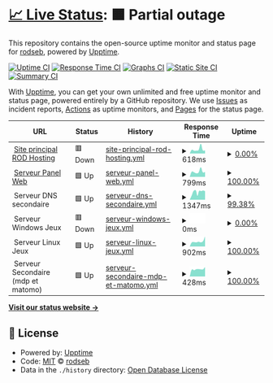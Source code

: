 # [📈 Live Status](https://status2.rod-hosting.com): <!--live status--> **🟧 Partial outage**

This repository contains the open-source uptime monitor and status page for [rodseb](https://status2.rod-hosting.com), powered by [Upptime](https://github.com/upptime/upptime).

[![Uptime CI](https://github.com/koj-co/upptime/workflows/Uptime%20CI/badge.svg)](https://github.com/koj-co/upptime/actions?query=workflow%3A%22Uptime+CI%22)
[![Response Time CI](https://github.com/koj-co/upptime/workflows/Response%20Time%20CI/badge.svg)](https://github.com/koj-co/upptime/actions?query=workflow%3A%22Response+Time+CI%22)
[![Graphs CI](https://github.com/koj-co/upptime/workflows/Graphs%20CI/badge.svg)](https://github.com/koj-co/upptime/actions?query=workflow%3A%22Graphs+CI%22)
[![Static Site CI](https://github.com/koj-co/upptime/workflows/Static%20Site%20CI/badge.svg)](https://github.com/koj-co/upptime/actions?query=workflow%3A%22Static+Site+CI%22)
[![Summary CI](https://github.com/koj-co/upptime/workflows/Summary%20CI/badge.svg)](https://github.com/koj-co/upptime/actions?query=workflow%3A%22Summary+CI%22)

With [Upptime](https://upptime.js.org), you can get your own unlimited and free uptime monitor and status page, powered entirely by a GitHub repository. We use [Issues](https://github.com/rodseb/Stats/issues) as incident reports, [Actions](https://github.com/rodseb/Stats/actions) as uptime monitors, and [Pages](https://status2.rod-hosting.com) for the status page.

<!--start: status pages-->
<!-- This summary is generated by Upptime (https://github.com/upptime/upptime) -->
<!-- Do not edit this manually, your changes will be overwritten -->
<!-- prettier-ignore -->
| URL | Status | History | Response Time | Uptime |
| --- | ------ | ------- | ------------- | ------ |
| <img alt="" src="https://favicons.githubusercontent.com/rod-hosting.com" height="13"> [Site principal ROD Hosting](https://rod-hosting.com/) | 🟥 Down | [site-principal-rod-hosting.yml](https://github.com/rodseb/Stats/commits/master/history/site-principal-rod-hosting.yml) | <details><summary><img alt="Response time graph" src="./graphs/site-principal-rod-hosting/response-time-week.png" height="20"> 618ms</summary><br><a href="https://rod29.ovh/history/site-principal-rod-hosting"><img alt="Response time 595" src="https://img.shields.io/endpoint?url=https%3A%2F%2Fraw.githubusercontent.com%2Frodseb%2FStats%2Fmaster%2Fapi%2Fsite-principal-rod-hosting%2Fresponse-time.json"></a><br><a href="https://rod29.ovh/history/site-principal-rod-hosting"><img alt="24-hour response time 457" src="https://img.shields.io/endpoint?url=https%3A%2F%2Fraw.githubusercontent.com%2Frodseb%2FStats%2Fmaster%2Fapi%2Fsite-principal-rod-hosting%2Fresponse-time-day.json"></a><br><a href="https://rod29.ovh/history/site-principal-rod-hosting"><img alt="7-day response time 618" src="https://img.shields.io/endpoint?url=https%3A%2F%2Fraw.githubusercontent.com%2Frodseb%2FStats%2Fmaster%2Fapi%2Fsite-principal-rod-hosting%2Fresponse-time-week.json"></a><br><a href="https://rod29.ovh/history/site-principal-rod-hosting"><img alt="30-day response time 562" src="https://img.shields.io/endpoint?url=https%3A%2F%2Fraw.githubusercontent.com%2Frodseb%2FStats%2Fmaster%2Fapi%2Fsite-principal-rod-hosting%2Fresponse-time-month.json"></a><br><a href="https://rod29.ovh/history/site-principal-rod-hosting"><img alt="1-year response time 595" src="https://img.shields.io/endpoint?url=https%3A%2F%2Fraw.githubusercontent.com%2Frodseb%2FStats%2Fmaster%2Fapi%2Fsite-principal-rod-hosting%2Fresponse-time-year.json"></a></details> | <details><summary><a href="https://rod29.ovh/history/site-principal-rod-hosting">0.00%</a></summary><a href="https://rod29.ovh/history/site-principal-rod-hosting"><img alt="All-time uptime 38.72%" src="https://img.shields.io/endpoint?url=https%3A%2F%2Fraw.githubusercontent.com%2Frodseb%2FStats%2Fmaster%2Fapi%2Fsite-principal-rod-hosting%2Fuptime.json"></a><br><a href="https://rod29.ovh/history/site-principal-rod-hosting"><img alt="24-hour uptime 0.00%" src="https://img.shields.io/endpoint?url=https%3A%2F%2Fraw.githubusercontent.com%2Frodseb%2FStats%2Fmaster%2Fapi%2Fsite-principal-rod-hosting%2Fuptime-day.json"></a><br><a href="https://rod29.ovh/history/site-principal-rod-hosting"><img alt="7-day uptime 0.00%" src="https://img.shields.io/endpoint?url=https%3A%2F%2Fraw.githubusercontent.com%2Frodseb%2FStats%2Fmaster%2Fapi%2Fsite-principal-rod-hosting%2Fuptime-week.json"></a><br><a href="https://rod29.ovh/history/site-principal-rod-hosting"><img alt="30-day uptime 16.44%" src="https://img.shields.io/endpoint?url=https%3A%2F%2Fraw.githubusercontent.com%2Frodseb%2FStats%2Fmaster%2Fapi%2Fsite-principal-rod-hosting%2Fuptime-month.json"></a><br><a href="https://rod29.ovh/history/site-principal-rod-hosting"><img alt="1-year uptime 38.72%" src="https://img.shields.io/endpoint?url=https%3A%2F%2Fraw.githubusercontent.com%2Frodseb%2FStats%2Fmaster%2Fapi%2Fsite-principal-rod-hosting%2Fuptime-year.json"></a></details>
| <img alt="" src="https://favicons.githubusercontent.com/cpanel.rod-hosting.com" height="13"> [Serveur Panel Web](https://cpanel.rod-hosting.com) | 🟩 Up | [serveur-panel-web.yml](https://github.com/rodseb/Stats/commits/master/history/serveur-panel-web.yml) | <details><summary><img alt="Response time graph" src="./graphs/serveur-panel-web/response-time-week.png" height="20"> 799ms</summary><br><a href="https://rod29.ovh/history/serveur-panel-web"><img alt="Response time 815" src="https://img.shields.io/endpoint?url=https%3A%2F%2Fraw.githubusercontent.com%2Frodseb%2FStats%2Fmaster%2Fapi%2Fserveur-panel-web%2Fresponse-time.json"></a><br><a href="https://rod29.ovh/history/serveur-panel-web"><img alt="24-hour response time 741" src="https://img.shields.io/endpoint?url=https%3A%2F%2Fraw.githubusercontent.com%2Frodseb%2FStats%2Fmaster%2Fapi%2Fserveur-panel-web%2Fresponse-time-day.json"></a><br><a href="https://rod29.ovh/history/serveur-panel-web"><img alt="7-day response time 799" src="https://img.shields.io/endpoint?url=https%3A%2F%2Fraw.githubusercontent.com%2Frodseb%2FStats%2Fmaster%2Fapi%2Fserveur-panel-web%2Fresponse-time-week.json"></a><br><a href="https://rod29.ovh/history/serveur-panel-web"><img alt="30-day response time 719" src="https://img.shields.io/endpoint?url=https%3A%2F%2Fraw.githubusercontent.com%2Frodseb%2FStats%2Fmaster%2Fapi%2Fserveur-panel-web%2Fresponse-time-month.json"></a><br><a href="https://rod29.ovh/history/serveur-panel-web"><img alt="1-year response time 815" src="https://img.shields.io/endpoint?url=https%3A%2F%2Fraw.githubusercontent.com%2Frodseb%2FStats%2Fmaster%2Fapi%2Fserveur-panel-web%2Fresponse-time-year.json"></a></details> | <details><summary><a href="https://rod29.ovh/history/serveur-panel-web">100.00%</a></summary><a href="https://rod29.ovh/history/serveur-panel-web"><img alt="All-time uptime 86.89%" src="https://img.shields.io/endpoint?url=https%3A%2F%2Fraw.githubusercontent.com%2Frodseb%2FStats%2Fmaster%2Fapi%2Fserveur-panel-web%2Fuptime.json"></a><br><a href="https://rod29.ovh/history/serveur-panel-web"><img alt="24-hour uptime 100.00%" src="https://img.shields.io/endpoint?url=https%3A%2F%2Fraw.githubusercontent.com%2Frodseb%2FStats%2Fmaster%2Fapi%2Fserveur-panel-web%2Fuptime-day.json"></a><br><a href="https://rod29.ovh/history/serveur-panel-web"><img alt="7-day uptime 100.00%" src="https://img.shields.io/endpoint?url=https%3A%2F%2Fraw.githubusercontent.com%2Frodseb%2FStats%2Fmaster%2Fapi%2Fserveur-panel-web%2Fuptime-week.json"></a><br><a href="https://rod29.ovh/history/serveur-panel-web"><img alt="30-day uptime 82.15%" src="https://img.shields.io/endpoint?url=https%3A%2F%2Fraw.githubusercontent.com%2Frodseb%2FStats%2Fmaster%2Fapi%2Fserveur-panel-web%2Fuptime-month.json"></a><br><a href="https://rod29.ovh/history/serveur-panel-web"><img alt="1-year uptime 86.89%" src="https://img.shields.io/endpoint?url=https%3A%2F%2Fraw.githubusercontent.com%2Frodseb%2FStats%2Fmaster%2Fapi%2Fserveur-panel-web%2Fuptime-year.json"></a></details>
| <img alt="" src="https://favicons.githubusercontent.com/null" height="13"> Serveur DNS secondaire | 🟩 Up | [serveur-dns-secondaire.yml](https://github.com/rodseb/Stats/commits/master/history/serveur-dns-secondaire.yml) | <details><summary><img alt="Response time graph" src="./graphs/serveur-dns-secondaire/response-time-week.png" height="20"> 1347ms</summary><br><a href="https://rod29.ovh/history/serveur-dns-secondaire"><img alt="Response time 1426" src="https://img.shields.io/endpoint?url=https%3A%2F%2Fraw.githubusercontent.com%2Frodseb%2FStats%2Fmaster%2Fapi%2Fserveur-dns-secondaire%2Fresponse-time.json"></a><br><a href="https://rod29.ovh/history/serveur-dns-secondaire"><img alt="24-hour response time 1481" src="https://img.shields.io/endpoint?url=https%3A%2F%2Fraw.githubusercontent.com%2Frodseb%2FStats%2Fmaster%2Fapi%2Fserveur-dns-secondaire%2Fresponse-time-day.json"></a><br><a href="https://rod29.ovh/history/serveur-dns-secondaire"><img alt="7-day response time 1347" src="https://img.shields.io/endpoint?url=https%3A%2F%2Fraw.githubusercontent.com%2Frodseb%2FStats%2Fmaster%2Fapi%2Fserveur-dns-secondaire%2Fresponse-time-week.json"></a><br><a href="https://rod29.ovh/history/serveur-dns-secondaire"><img alt="30-day response time 1465" src="https://img.shields.io/endpoint?url=https%3A%2F%2Fraw.githubusercontent.com%2Frodseb%2FStats%2Fmaster%2Fapi%2Fserveur-dns-secondaire%2Fresponse-time-month.json"></a><br><a href="https://rod29.ovh/history/serveur-dns-secondaire"><img alt="1-year response time 1426" src="https://img.shields.io/endpoint?url=https%3A%2F%2Fraw.githubusercontent.com%2Frodseb%2FStats%2Fmaster%2Fapi%2Fserveur-dns-secondaire%2Fresponse-time-year.json"></a></details> | <details><summary><a href="https://rod29.ovh/history/serveur-dns-secondaire">99.38%</a></summary><a href="https://rod29.ovh/history/serveur-dns-secondaire"><img alt="All-time uptime 99.87%" src="https://img.shields.io/endpoint?url=https%3A%2F%2Fraw.githubusercontent.com%2Frodseb%2FStats%2Fmaster%2Fapi%2Fserveur-dns-secondaire%2Fuptime.json"></a><br><a href="https://rod29.ovh/history/serveur-dns-secondaire"><img alt="24-hour uptime 100.00%" src="https://img.shields.io/endpoint?url=https%3A%2F%2Fraw.githubusercontent.com%2Frodseb%2FStats%2Fmaster%2Fapi%2Fserveur-dns-secondaire%2Fuptime-day.json"></a><br><a href="https://rod29.ovh/history/serveur-dns-secondaire"><img alt="7-day uptime 99.38%" src="https://img.shields.io/endpoint?url=https%3A%2F%2Fraw.githubusercontent.com%2Frodseb%2FStats%2Fmaster%2Fapi%2Fserveur-dns-secondaire%2Fuptime-week.json"></a><br><a href="https://rod29.ovh/history/serveur-dns-secondaire"><img alt="30-day uptime 99.82%" src="https://img.shields.io/endpoint?url=https%3A%2F%2Fraw.githubusercontent.com%2Frodseb%2FStats%2Fmaster%2Fapi%2Fserveur-dns-secondaire%2Fuptime-month.json"></a><br><a href="https://rod29.ovh/history/serveur-dns-secondaire"><img alt="1-year uptime 99.87%" src="https://img.shields.io/endpoint?url=https%3A%2F%2Fraw.githubusercontent.com%2Frodseb%2FStats%2Fmaster%2Fapi%2Fserveur-dns-secondaire%2Fuptime-year.json"></a></details>
| <img alt="" src="https://favicons.githubusercontent.com/null" height="13"> Serveur Windows Jeux | 🟥 Down | [serveur-windows-jeux.yml](https://github.com/rodseb/Stats/commits/master/history/serveur-windows-jeux.yml) | <details><summary><img alt="Response time graph" src="./graphs/serveur-windows-jeux/response-time-week.png" height="20"> 0ms</summary><br><a href="https://rod29.ovh/history/serveur-windows-jeux"><img alt="Response time 2010" src="https://img.shields.io/endpoint?url=https%3A%2F%2Fraw.githubusercontent.com%2Frodseb%2FStats%2Fmaster%2Fapi%2Fserveur-windows-jeux%2Fresponse-time.json"></a><br><a href="https://rod29.ovh/history/serveur-windows-jeux"><img alt="24-hour response time 0" src="https://img.shields.io/endpoint?url=https%3A%2F%2Fraw.githubusercontent.com%2Frodseb%2FStats%2Fmaster%2Fapi%2Fserveur-windows-jeux%2Fresponse-time-day.json"></a><br><a href="https://rod29.ovh/history/serveur-windows-jeux"><img alt="7-day response time 0" src="https://img.shields.io/endpoint?url=https%3A%2F%2Fraw.githubusercontent.com%2Frodseb%2FStats%2Fmaster%2Fapi%2Fserveur-windows-jeux%2Fresponse-time-week.json"></a><br><a href="https://rod29.ovh/history/serveur-windows-jeux"><img alt="30-day response time 958" src="https://img.shields.io/endpoint?url=https%3A%2F%2Fraw.githubusercontent.com%2Frodseb%2FStats%2Fmaster%2Fapi%2Fserveur-windows-jeux%2Fresponse-time-month.json"></a><br><a href="https://rod29.ovh/history/serveur-windows-jeux"><img alt="1-year response time 2010" src="https://img.shields.io/endpoint?url=https%3A%2F%2Fraw.githubusercontent.com%2Frodseb%2FStats%2Fmaster%2Fapi%2Fserveur-windows-jeux%2Fresponse-time-year.json"></a></details> | <details><summary><a href="https://rod29.ovh/history/serveur-windows-jeux">0.00%</a></summary><a href="https://rod29.ovh/history/serveur-windows-jeux"><img alt="All-time uptime 13.69%" src="https://img.shields.io/endpoint?url=https%3A%2F%2Fraw.githubusercontent.com%2Frodseb%2FStats%2Fmaster%2Fapi%2Fserveur-windows-jeux%2Fuptime.json"></a><br><a href="https://rod29.ovh/history/serveur-windows-jeux"><img alt="24-hour uptime 0.00%" src="https://img.shields.io/endpoint?url=https%3A%2F%2Fraw.githubusercontent.com%2Frodseb%2FStats%2Fmaster%2Fapi%2Fserveur-windows-jeux%2Fuptime-day.json"></a><br><a href="https://rod29.ovh/history/serveur-windows-jeux"><img alt="7-day uptime 0.00%" src="https://img.shields.io/endpoint?url=https%3A%2F%2Fraw.githubusercontent.com%2Frodseb%2FStats%2Fmaster%2Fapi%2Fserveur-windows-jeux%2Fuptime-week.json"></a><br><a href="https://rod29.ovh/history/serveur-windows-jeux"><img alt="30-day uptime 6.18%" src="https://img.shields.io/endpoint?url=https%3A%2F%2Fraw.githubusercontent.com%2Frodseb%2FStats%2Fmaster%2Fapi%2Fserveur-windows-jeux%2Fuptime-month.json"></a><br><a href="https://rod29.ovh/history/serveur-windows-jeux"><img alt="1-year uptime 13.69%" src="https://img.shields.io/endpoint?url=https%3A%2F%2Fraw.githubusercontent.com%2Frodseb%2FStats%2Fmaster%2Fapi%2Fserveur-windows-jeux%2Fuptime-year.json"></a></details>
| <img alt="" src="https://favicons.githubusercontent.com/null" height="13"> Serveur Linux Jeux | 🟩 Up | [serveur-linux-jeux.yml](https://github.com/rodseb/Stats/commits/master/history/serveur-linux-jeux.yml) | <details><summary><img alt="Response time graph" src="./graphs/serveur-linux-jeux/response-time-week.png" height="20"> 902ms</summary><br><a href="https://rod29.ovh/history/serveur-linux-jeux"><img alt="Response time 869" src="https://img.shields.io/endpoint?url=https%3A%2F%2Fraw.githubusercontent.com%2Frodseb%2FStats%2Fmaster%2Fapi%2Fserveur-linux-jeux%2Fresponse-time.json"></a><br><a href="https://rod29.ovh/history/serveur-linux-jeux"><img alt="24-hour response time 1742" src="https://img.shields.io/endpoint?url=https%3A%2F%2Fraw.githubusercontent.com%2Frodseb%2FStats%2Fmaster%2Fapi%2Fserveur-linux-jeux%2Fresponse-time-day.json"></a><br><a href="https://rod29.ovh/history/serveur-linux-jeux"><img alt="7-day response time 902" src="https://img.shields.io/endpoint?url=https%3A%2F%2Fraw.githubusercontent.com%2Frodseb%2FStats%2Fmaster%2Fapi%2Fserveur-linux-jeux%2Fresponse-time-week.json"></a><br><a href="https://rod29.ovh/history/serveur-linux-jeux"><img alt="30-day response time 900" src="https://img.shields.io/endpoint?url=https%3A%2F%2Fraw.githubusercontent.com%2Frodseb%2FStats%2Fmaster%2Fapi%2Fserveur-linux-jeux%2Fresponse-time-month.json"></a><br><a href="https://rod29.ovh/history/serveur-linux-jeux"><img alt="1-year response time 869" src="https://img.shields.io/endpoint?url=https%3A%2F%2Fraw.githubusercontent.com%2Frodseb%2FStats%2Fmaster%2Fapi%2Fserveur-linux-jeux%2Fresponse-time-year.json"></a></details> | <details><summary><a href="https://rod29.ovh/history/serveur-linux-jeux">100.00%</a></summary><a href="https://rod29.ovh/history/serveur-linux-jeux"><img alt="All-time uptime 79.54%" src="https://img.shields.io/endpoint?url=https%3A%2F%2Fraw.githubusercontent.com%2Frodseb%2FStats%2Fmaster%2Fapi%2Fserveur-linux-jeux%2Fuptime.json"></a><br><a href="https://rod29.ovh/history/serveur-linux-jeux"><img alt="24-hour uptime 100.00%" src="https://img.shields.io/endpoint?url=https%3A%2F%2Fraw.githubusercontent.com%2Frodseb%2FStats%2Fmaster%2Fapi%2Fserveur-linux-jeux%2Fuptime-day.json"></a><br><a href="https://rod29.ovh/history/serveur-linux-jeux"><img alt="7-day uptime 100.00%" src="https://img.shields.io/endpoint?url=https%3A%2F%2Fraw.githubusercontent.com%2Frodseb%2FStats%2Fmaster%2Fapi%2Fserveur-linux-jeux%2Fuptime-week.json"></a><br><a href="https://rod29.ovh/history/serveur-linux-jeux"><img alt="30-day uptime 72.13%" src="https://img.shields.io/endpoint?url=https%3A%2F%2Fraw.githubusercontent.com%2Frodseb%2FStats%2Fmaster%2Fapi%2Fserveur-linux-jeux%2Fuptime-month.json"></a><br><a href="https://rod29.ovh/history/serveur-linux-jeux"><img alt="1-year uptime 79.54%" src="https://img.shields.io/endpoint?url=https%3A%2F%2Fraw.githubusercontent.com%2Frodseb%2FStats%2Fmaster%2Fapi%2Fserveur-linux-jeux%2Fuptime-year.json"></a></details>
| <img alt="" src="https://favicons.githubusercontent.com/null" height="13"> Serveur Secondaire (mdp et matomo) | 🟩 Up | [serveur-secondaire-mdp-et-matomo.yml](https://github.com/rodseb/Stats/commits/master/history/serveur-secondaire-mdp-et-matomo.yml) | <details><summary><img alt="Response time graph" src="./graphs/serveur-secondaire-mdp-et-matomo/response-time-week.png" height="20"> 428ms</summary><br><a href="https://rod29.ovh/history/serveur-secondaire-mdp-et-matomo"><img alt="Response time 503" src="https://img.shields.io/endpoint?url=https%3A%2F%2Fraw.githubusercontent.com%2Frodseb%2FStats%2Fmaster%2Fapi%2Fserveur-secondaire-mdp-et-matomo%2Fresponse-time.json"></a><br><a href="https://rod29.ovh/history/serveur-secondaire-mdp-et-matomo"><img alt="24-hour response time 547" src="https://img.shields.io/endpoint?url=https%3A%2F%2Fraw.githubusercontent.com%2Frodseb%2FStats%2Fmaster%2Fapi%2Fserveur-secondaire-mdp-et-matomo%2Fresponse-time-day.json"></a><br><a href="https://rod29.ovh/history/serveur-secondaire-mdp-et-matomo"><img alt="7-day response time 428" src="https://img.shields.io/endpoint?url=https%3A%2F%2Fraw.githubusercontent.com%2Frodseb%2FStats%2Fmaster%2Fapi%2Fserveur-secondaire-mdp-et-matomo%2Fresponse-time-week.json"></a><br><a href="https://rod29.ovh/history/serveur-secondaire-mdp-et-matomo"><img alt="30-day response time 498" src="https://img.shields.io/endpoint?url=https%3A%2F%2Fraw.githubusercontent.com%2Frodseb%2FStats%2Fmaster%2Fapi%2Fserveur-secondaire-mdp-et-matomo%2Fresponse-time-month.json"></a><br><a href="https://rod29.ovh/history/serveur-secondaire-mdp-et-matomo"><img alt="1-year response time 503" src="https://img.shields.io/endpoint?url=https%3A%2F%2Fraw.githubusercontent.com%2Frodseb%2FStats%2Fmaster%2Fapi%2Fserveur-secondaire-mdp-et-matomo%2Fresponse-time-year.json"></a></details> | <details><summary><a href="https://rod29.ovh/history/serveur-secondaire-mdp-et-matomo">100.00%</a></summary><a href="https://rod29.ovh/history/serveur-secondaire-mdp-et-matomo"><img alt="All-time uptime 100.00%" src="https://img.shields.io/endpoint?url=https%3A%2F%2Fraw.githubusercontent.com%2Frodseb%2FStats%2Fmaster%2Fapi%2Fserveur-secondaire-mdp-et-matomo%2Fuptime.json"></a><br><a href="https://rod29.ovh/history/serveur-secondaire-mdp-et-matomo"><img alt="24-hour uptime 100.00%" src="https://img.shields.io/endpoint?url=https%3A%2F%2Fraw.githubusercontent.com%2Frodseb%2FStats%2Fmaster%2Fapi%2Fserveur-secondaire-mdp-et-matomo%2Fuptime-day.json"></a><br><a href="https://rod29.ovh/history/serveur-secondaire-mdp-et-matomo"><img alt="7-day uptime 100.00%" src="https://img.shields.io/endpoint?url=https%3A%2F%2Fraw.githubusercontent.com%2Frodseb%2FStats%2Fmaster%2Fapi%2Fserveur-secondaire-mdp-et-matomo%2Fuptime-week.json"></a><br><a href="https://rod29.ovh/history/serveur-secondaire-mdp-et-matomo"><img alt="30-day uptime 100.00%" src="https://img.shields.io/endpoint?url=https%3A%2F%2Fraw.githubusercontent.com%2Frodseb%2FStats%2Fmaster%2Fapi%2Fserveur-secondaire-mdp-et-matomo%2Fuptime-month.json"></a><br><a href="https://rod29.ovh/history/serveur-secondaire-mdp-et-matomo"><img alt="1-year uptime 100.00%" src="https://img.shields.io/endpoint?url=https%3A%2F%2Fraw.githubusercontent.com%2Frodseb%2FStats%2Fmaster%2Fapi%2Fserveur-secondaire-mdp-et-matomo%2Fuptime-year.json"></a></details>

<!--end: status pages-->

[**Visit our status website →**](https://status2.rod-hosting.com)

## 📄 License

- Powered by: [Upptime](https://github.com/upptime/upptime)
- Code: [MIT](./LICENSE) © [rodseb](https://status2.rod-hosting.com)
- Data in the `./history` directory: [Open Database License](https://opendatacommons.org/licenses/odbl/1-0/)
